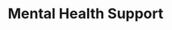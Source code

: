 ---
layout: resource
title: Mental Health Support
icon: fa-solid fa-heart
description: Find affirming mental health support from professionals who understand the unique challenges faced by the LGBTQ+ community. These resources offer specialized care and safe spaces for healing from anxiety, depression, trauma, and the impacts of discrimination.
long-description: Finding mental health support that affirms your identity is crucial for LGBTQ+ individuals. Mental health challenges like anxiety, depression, and trauma can be compounded by discrimination, family rejection, and societal stigma. Our curated mental health resources connect you with professionals who understand the unique challenges faced by the LGBTQ+ community, offering specialized care that honors your whole self. Whether you're in crisis or looking for ongoing support, these organizations provide safe spaces for healing and growth.
subresources:
  - name: The Trevor Project
    description: 24/7 crisis intervention and suicide prevention services for LGBTQ+ young people under 25.
    hotline-text: +1 866-488-7386
    url: https://www.thetrevorproject.org
    hotline-url: tel:+18664887386

  - name: Pride Counseling
    description: Online therapy platform specializing in the LGBTQ+ community with licensed therapists trained in LGBTQ+ issues.
    url: https://www.pridecounseling.com

  - name: Trans Lifeline
    description: Peer-run crisis hotline for trans people, offering emotional support and microgrants for legal name/gender marker changes.
    hotline-text: +1 877-565-8860
    url: https://translifeline.org/
    hotline-url: tel:+18775658860
header-color: "#ff6b6b" # Accordion item header color.
header-font-color: "#fff" # Accordion item font color.
---